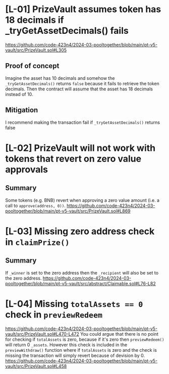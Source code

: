 # [L-01] PrizeVault assumes token has 18 decimals if _tryGetAssetDecimals() fails
https://github.com/code-423n4/2024-03-pooltogether/blob/main/pt-v5-vault/src/PrizeVault.sol#L305
## Proof of concept
Imagine the asset has 10 decimals and somehow the `_tryGetAssetDecimals()` returns `false` because it fails to retrieve the token decimals. Then the contract will assume that the asset has 18 decimals instead of 10.
## Mitigation
I recommend making the transaction fail if `_tryGetAssetDecimals()` returns false

# [L-02] PrizeVault will not work with tokens that revert on zero value approvals
## Summary
Some tokens (e.g. BNB) revert when approving a zero value amount (i.e. a call to `approve(address, 0))`.
https://github.com/code-423n4/2024-03-pooltogether/blob/main/pt-v5-vault/src/PrizeVault.sol#L869

# [L-03] Missing zero address check in `claimPrize()`
## Summary
If `_winner` is set to the zero address then the `_recipient` will also be set to the zero address.
https://github.com/code-423n4/2024-03-pooltogether/blob/main/pt-v5-vault/src/abstract/Claimable.sol#L76-L82

# [L-04] Missing `totalAssets == 0` check in `previewRedeem`
https://github.com/code-423n4/2024-03-pooltogether/blob/main/pt-v5-vault/src/PrizeVault.sol#L470-L472
You could argue that there is no point for checking if `totalAssets` is zero, because if it's zero then `previewRedeem()` will return 0 `_assets`. However this check is included in the `previewWithdraw()` function where if `totalAssets` is zero and the check is missing the transaction will simply revert because of devision by 0.
https://github.com/code-423n4/2024-03-pooltogether/blob/main/pt-v5-vault/src/PrizeVault.sol#L458
